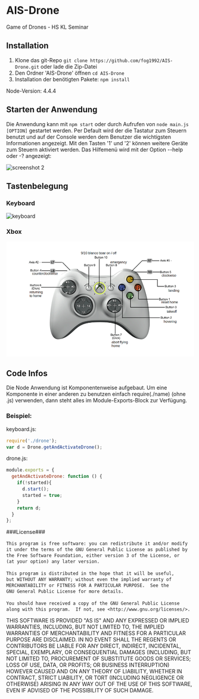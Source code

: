 # AIS-Drone
Game of Drones - HS KL Seminar



## Installation ##
1. Klone das git-Repo ``` git clone https://github.com/fog1992/AIS-Drone.git ``` 
   oder lade die Zip-Datei
2. Den Ordner 'AIS-Drone' öffnen ``` cd AIS-Drone ```
3. Installation der benötigten Pakete: ``` npm install ```

Node-Version: 4.4.4

## Starten der Anwendung ##
Die Anwendung kann mit ```npm start``` oder durch Aufrufen von ```node main.js [OPTION]``` gestartet werden.
Per Default wird der die Tastatur zum Steuern benutzt und auf der Console werden dem Benutzer die wichtigsten Informationen angezeigt. Mit den Tasten '1' und '2' können weitere Geräte zum Steuern aktiviert werden. Das Hilfemenü wird mit der Option --help oder -? angezeigt:

![screenshot 2](https://cloud.githubusercontent.com/assets/9308836/16233372/67055744-37ce-11e6-8361-48a1d9a53fc7.jpg)

## Tastenbelegung ##
### Keyboard ###
![keyboard](https://cloud.githubusercontent.com/assets/9308836/16232917/b10345ec-37cc-11e6-8957-83d4ee869502.png)
### Xbox ###
![xbox-default](xbox-default.png)

## Code Infos ##
Die Node Anwendung ist Komponentenweise aufgebaut. Um eine Komponente in einer anderen zu benutzen einfach require(./name) (ohne .js) verwenden, dann steht alles im Module-Exports-Block zur Verfügung.

### Beispiel:

keyboard.js:

```javascript
require('./drone');
var d = Drone.getAndActivateDrone();
```

drone.js:

```javascript
module.exports = {
  getAndActivateDrone: function () {
    if(!started){
      d.start();
      started = true;
    }
    return d;
  }
};
```

###License###


    This program is free software: you can redistribute it and/or modify
    it under the terms of the GNU General Public License as published by
    the Free Software Foundation, either version 3 of the License, or
    (at your option) any later version.

    This program is distributed in the hope that it will be useful,
    but WITHOUT ANY WARRANTY; without even the implied warranty of
    MERCHANTABILITY or FITNESS FOR A PARTICULAR PURPOSE.  See the
    GNU General Public License for more details.

    You should have received a copy of the GNU General Public License
    along with this program.  If not, see <http://www.gnu.org/licenses/>.

THIS SOFTWARE IS PROVIDED "AS IS" AND ANY EXPRESSED OR IMPLIED WARRANTIES, INCLUDING, BUT NOT LIMITED TO, THE IMPLIED WARRANTIES OF MERCHANTABILITY AND FITNESS FOR A PARTICULAR PURPOSE ARE DISCLAIMED. IN NO EVENT SHALL THE REGENTS OR CONTRIBUTORS BE LIABLE FOR ANY DIRECT, INDIRECT, INCIDENTAL, SPECIAL, EXEMPLARY, OR CONSEQUENTIAL DAMAGES (INCLUDING, BUT NOT LIMITED TO, PROCUREMENT OF SUBSTITUTE GOODS OR SERVICES; LOSS OF USE, DATA, OR PROFITS; OR BUSINESS INTERRUPTION)
HOWEVER CAUSED AND ON ANY THEORY OF LIABILITY, WHETHER IN CONTRACT, STRICT LIABILITY, OR TORT (INCLUDING NEGLIGENCE OR OTHERWISE) ARISING IN ANY WAY OUT OF THE USE OF THIS SOFTWARE, EVEN IF ADVISED OF THE POSSIBILITY OF SUCH DAMAGE.
